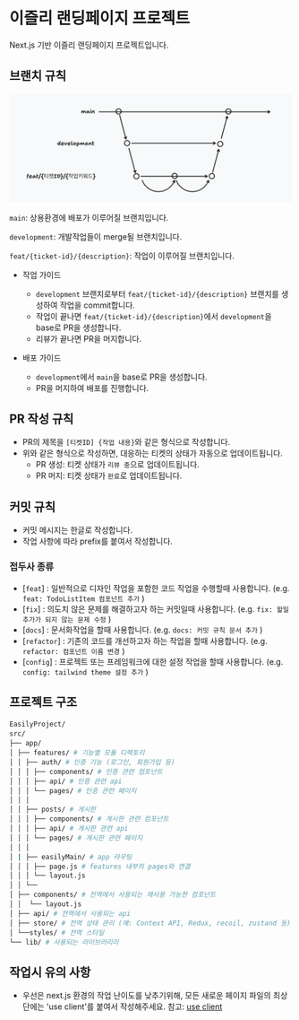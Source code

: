 # 이즐리 랜딩페이지 프로젝트

Next.js 기반 이즐리 랜딩페이지 프로젝트입니다.

## 브랜치 규칙

![브랜치 규칙](./docs/branch-rule.png)

`main`: 상용환경에 배포가 이루어질 브랜치입니다.

`development`: 개발작업들이 merge될 브랜치입니다.

`feat/{ticket-id}/{description}`: 작업이 이루어질 브랜치입니다.

- 작업 가이드

  - `development` 브랜치로부터 `feat/{ticket-id}/{description}` 브랜치를 생성하여 작업을 commit합니다.
  - 작업이 끝나면 `feat/{ticket-id}/{description}`에서 `development`을 base로 PR을 생성합니다.
  - 리뷰가 끝나면 PR을 머지합니다.

- 배포 가이드
  - `development`에서 `main`을 base로 PR을 생성합니다.
  - PR을 머지하여 배포를 진행합니다.

## PR 작성 규칙

- PR의 제목을 `[티켓ID] {작업 내용}`와 같은 형식으로 작성합니다.
- 위와 같은 형식으로 작성하면, 대응하는 티켓의 상태가 자동으로 업데이트됩니다.
  - PR 생성: 티켓 상태가 `리뷰 중`으로 업데이트됩니다.
  - PR 머지: 티켓 상태가 `완료`로 업데이트됩니다.

## 커밋 규칙

- 커밋 메시지는 한글로 작성합니다.
- 작업 사항에 따라 prefix를 붙여서 작성합니다.

### 접두사 종류

- [`feat`] : 일반적으로 디자인 작업을 포함한 코드 작업을 수행할때 사용합니다. (e.g. `feat: TodoListItem 컴포넌트 추가` )
- [`fix`] : 의도치 않은 문제를 해결하고자 하는 커밋일때 사용합니다. (e.g. `fix: 할일 추가가 되지 않는 문제 수정` )
- [`docs`] : 문서화작업을 할때 사용합니다. (e.g. `docs: 커밋 규칙 문서 추가` )
- [`refactor`] : 기존의 코드를 개선하고자 하는 작업을 할때 사용합니다. (e.g. `refactor: 컴포넌트 이름 변경` )
- [`config`] : 프로젝트 또는 프레임워크에 대한 설정 작업을 할때 사용합니다. (e.g. `config: tailwind theme 설정 추가` )

## 프로젝트 구조

```bash
EasilyProject/
src/
├── app/
│ ├── features/ # 기능별 모듈 디렉토리
│ │ ├── auth/ # 인증 기능 (로그인, 회원가입 등)
│ │ │ ├── components/ # 인증 관련 컴포넌트
│ │ │ ├── api/ # 인증 관련 api
│ │ │ └── pages/ # 인증 관련 페이지
│ │ │
│ │ ├── posts/ # 게시판
│ │ │ ├── components/ # 게시판 관련 컴포넌트
│ │ │ ├── api/ # 게시판 관련 api
│ │ │ └── pages/ # 게시판 관련 페이지
│ │ │
│ | ├── easilyMain/ # app 라우팅
│ │ │ ├── page.js # features 내부의 pages와 연결
│ │ │ └── layout.js
│ │ └──
│ ├── components/ # 전역에서 사용되는 재사용 가능한 컴포넌트
│ │  └── layout.js
│ ├── api/ # 전역에서 사용되는 api
│ ├── store/ # 전역 상태 관리 (예: Context API, Redux, recoil, zustand 등)
│ └──styles/ # 전역 스타일
└── lib/ # 사용되는 라이브러리리
```

## 작업시 유의 사항

- 우선은 next.js 환경의 작업 난이도를 낮추기위해, 모든 새로운 페이지 파일의 최상단에는 'use client'를 붙여서 작성해주세요. 참고: [use client](https://nextjs.org/docs/app/api-reference/directives/use-client)
